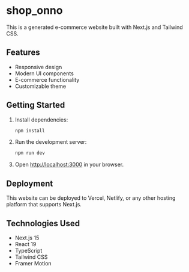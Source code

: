 # shop_onno

This is a generated e-commerce website built with Next.js and Tailwind CSS.

## Features

- Responsive design
- Modern UI components
- E-commerce functionality
- Customizable theme

## Getting Started

1. Install dependencies:
   ```bash
   npm install
   ```

2. Run the development server:
   ```bash
   npm run dev
   ```

3. Open [http://localhost:3000](http://localhost:3000) in your browser.

## Deployment

This website can be deployed to Vercel, Netlify, or any other hosting platform that supports Next.js.

## Technologies Used

- Next.js 15
- React 19
- TypeScript
- Tailwind CSS
- Framer Motion
